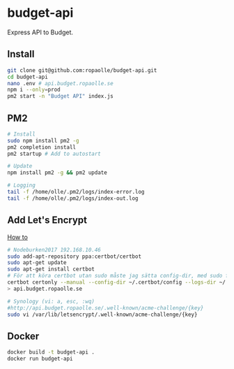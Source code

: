 # budget-api

Express API to Budget.

## Install

```bash
git clone git@github.com:ropaolle/budget-api.git
cd budget-api
nano .env # api.budget.ropaolle.se
npm i --only=prod
pm2 start -n "Budget API" index.js
```

## PM2

```bash
# Install
sudo npm install pm2 -g
pm2 completion install
pm2 startup # Add to autostart

# Update
npm install pm2 -g && pm2 update

# Logging
tail -f /home/olle/.pm2/logs/index-error.log
tail -f /home/olle/.pm2/logs/index-out.log
```

## Add Let's Encrypt

[How to](https://itnext.io/node-express-letsencrypt-generate-a-free-ssl-certificate-and-run-an-https-server-in-5-minutes-a730fbe528ca)

```bash
# Nodeburken2017 192.168.10.46
sudo add-apt-repository ppa:certbot/certbot
sudo apt-get update
sudo apt-get install certbot
# För att köra certbot utan sudo måste jag sätta config-dir, med sudo får node inte access till filerna.
certbot certonly --manual --config-dir ~/.certbot/config --logs-dir ~/.certbot/logs --work-dir ~/.certbot/work
> api.budget.ropaolle.se

# Synology (vi: a, esc, :wq)
#http://api.budget.ropaolle.se/.well-known/acme-challenge/{key}
sudo vi /var/lib/letsencrypt/.well-known/acme-challenge/{key}
```

## Docker

```bash
docker build -t budget-api .
docker run budget-api
```
